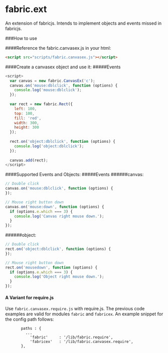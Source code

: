 fabric.ext
==========

An extension of fabricjs. Intends to implement objects and events missed in fabricjs.

###How to use

####Reference the fabric.canvasex.js in your html:
```html
<script src="scripts/fabric.canvasex.js"></script>
```

####Create a canvasex object and use it:
#####Events
```javascript
<script>
  var canvas = new fabric.CanvasEx('c');
  canvas.on('mouse:dblclick', function (options) {
    console.log('mouse:dblclick');
  });
  
  var rect = new fabric.Rect({
    left: 100,
    top: 100,
    fill: 'red',
    width: 300,
    height: 300
  });
  
  rect.on('object:dblclick', function (options) {
    console.log('object:dblclick');
  });
  
  canvas.add(rect);
</script>
```
####Supported Events and Objects:
#####Events
######canvas:
```javascript
// Double click
canvas.on('mouse:dblclick', function (options) {
});

// Mouse right button down
canvas.on('mouse:down', function (options) {
  if (options.e.which === 3) {
    console.log('Canvas right mouse down.');
  }
});
```
######object:
```javascript
// Double click
rect.on('object:dblclick', function (options) {
});

// Mouse right button down
rect.on('mousedown', function (options) {
  if (options.e.which === 3) {
    console.log('Object right mouse down.');
  }
});

```
#### A Variant for require.js 
Use `fabric.canvasex.require.js` with require.js. The previous code examples are valid for modules `fabric` and `fabricex`. An example snippet for the config path follows:

 ```       
        paths : {
          ...
            'fabric'     : '/lib/fabric.require',
            'fabricex'   : '/lib/fabric.canvasex.require',
        },

```



